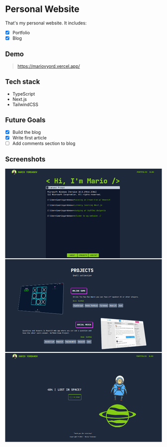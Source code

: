 # Personal Website

That's my personal website. It includes:

- [x] Portfolio
- [x] Blog

## Demo

> <https://mariovyord.vercel.app/>

## Tech stack

- TypeScript
- Next.js
- TailwindCSS

## Future Goals

- [x] Build the blog
- [x] Write first article
- [ ] Add comments section to blog

## Screenshots

![hero section](./screenshots/hero.png)
![projects section](./screenshots/projects.png)
![404 page](./screenshots/404.png)
